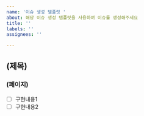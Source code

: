 ```yaml
---
name: '이슈 생성 템플릿 '
about: 해당 이슈 생성 템플릿을 사용하여 이슈를 생성해주세요
title: ''
labels: ''
assignees: ''

---
```


## (제목)
### (페이지)
- [ ] 구현내용1
- [ ] 구현내용2
